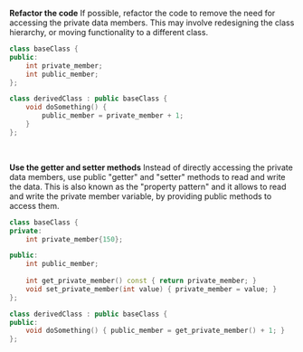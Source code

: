**Refactor the code** If possible, refactor the code to remove the need for accessing the private data members. This may involve redesigning the class hierarchy, or moving functionality to a different class.
```cpp
class baseClass {
public:
    int private_member;
    int public_member;
};

class derivedClass : public baseClass {
    void doSomething() {
        public_member = private_member + 1;
    }
};
```
<br>

**Use the getter and setter methods** Instead of directly accessing the private data members, use public "getter" and "setter" methods to read and write the data. This is also known as the "property pattern" and it allows to read and write the private member variable, by providing public methods to access them.
```cpp
class baseClass {
private:
    int private_member{150};

public:
    int public_member;
    
    int get_private_member() const { return private_member; }
    void set_private_member(int value) { private_member = value; }
};

class derivedClass : public baseClass {
public:
    void doSomething() { public_member = get_private_member() + 1; }
};
```